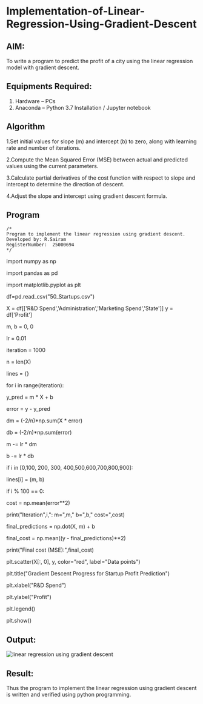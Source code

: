 # Implementation-of-Linear-Regression-Using-Gradient-Descent

## AIM:
To write a program to predict the profit of a city using the linear regression model with gradient descent.

## Equipments Required:
1. Hardware – PCs
2. Anaconda – Python 3.7 Installation / Jupyter notebook

## Algorithm
1.Set initial values for slope (m) and intercept (b) to zero, along with learning rate and number of iterations.

2.Compute the Mean Squared Error (MSE) between actual and predicted values using the current parameters.

3.Calculate partial derivatives of the cost function with respect to slope and intercept to determine the direction of descent.

4.Adjust the slope and intercept using gradient descent formula.

## Program
```
/*
Program to implement the linear regression using gradient descent.
Developed by: R.Sairam
RegisterNumber:  25000694
*/
```
import numpy as np

import pandas as pd

import matplotlib.pyplot as plt

df=pd.read_csv("50_Startups.csv")

X = df[['R&D Spend','Administration','Marketing Spend','State']]
y = df['Profit']

m, b = 0, 0

lr = 0.01

iteration = 1000

n = len(X)

lines = {}

for i in range(iteration):

y_pred = m * X + b    

error = y - y_pred
    
dm = (-2/n)*np.sum(X * error)
    
db = (-2/n)*np.sum(error)
    
m -= lr * dm

b -= lr * db
    
if i in [0,100, 200, 300, 400,500,600,700,800,900]:                

 lines[i] = (m, b)
        
if i % 100 == 0:  
    
 cost = np.mean(error**2)
    
print("Iteration",i,": m=",m," b=",b," cost=",cost)

final_predictions = np.dot(X, m) + b

final_cost = np.mean((y - final_predictions)**2)

print("Final cost (MSE):",final_cost)

plt.scatter(X[:, 0], y, color="red", label="Data points")

plt.title("Gradient Descent Progress for Startup Profit Prediction")

plt.xlabel("R&D Spend")

plt.ylabel("Profit")

plt.legend()

plt.show()



## Output:
![linear regression using gradient descent](sam.png)


## Result:
Thus the program to implement the linear regression using gradient descent is written and verified using python programming.
